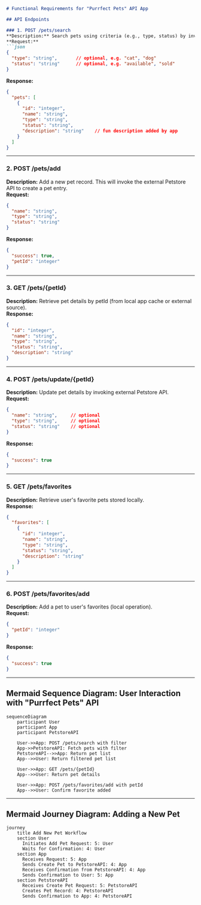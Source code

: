```markdown
# Functional Requirements for "Purrfect Pets" API App

## API Endpoints

### 1. POST /pets/search  
**Description:** Search pets using criteria (e.g., type, status) by invoking the external Petstore API and returning filtered results.  
**Request:**  
```json
{
  "type": "string",       // optional, e.g. "cat", "dog"
  "status": "string"      // optional, e.g. "available", "sold"
}
```
**Response:**  
```json
{
  "pets": [
    {
      "id": "integer",
      "name": "string",
      "type": "string",
      "status": "string",
      "description": "string"    // fun description added by app
    }
  ]
}
```

---

### 2. POST /pets/add  
**Description:** Add a new pet record. This will invoke the external Petstore API to create a pet entry.  
**Request:**  
```json
{
  "name": "string",
  "type": "string",
  "status": "string"
}
```
**Response:**  
```json
{
  "success": true,
  "petId": "integer"
}
```

---

### 3. GET /pets/{petId}  
**Description:** Retrieve pet details by petId (from local app cache or external source).  
**Response:**  
```json
{
  "id": "integer",
  "name": "string",
  "type": "string",
  "status": "string",
  "description": "string"
}
```

---

### 4. POST /pets/update/{petId}  
**Description:** Update pet details by invoking external Petstore API.  
**Request:**  
```json
{
  "name": "string",     // optional
  "type": "string",     // optional
  "status": "string"    // optional
}
```
**Response:**  
```json
{
  "success": true
}
```

---

### 5. GET /pets/favorites  
**Description:** Retrieve user's favorite pets stored locally.  
**Response:**  
```json
{
  "favorites": [
    {
      "id": "integer",
      "name": "string",
      "type": "string",
      "status": "string",
      "description": "string"
    }
  ]
}
```

---

### 6. POST /pets/favorites/add  
**Description:** Add a pet to user's favorites (local operation).  
**Request:**  
```json
{
  "petId": "integer"
}
```
**Response:**  
```json
{
  "success": true
}
```

---

## Mermaid Sequence Diagram: User Interaction with "Purrfect Pets" API

```mermaid
sequenceDiagram
    participant User
    participant App
    participant PetstoreAPI

    User->>App: POST /pets/search with filter
    App->>PetstoreAPI: Fetch pets with filter
    PetstoreAPI-->>App: Return pet list
    App-->>User: Return filtered pet list

    User->>App: GET /pets/{petId}
    App-->>User: Return pet details

    User->>App: POST /pets/favorites/add with petId
    App-->>User: Confirm favorite added
```

---

## Mermaid Journey Diagram: Adding a New Pet

```mermaid
journey
    title Add New Pet Workflow
    section User
      Initiates Add Pet Request: 5: User
      Waits for Confirmation: 4: User
    section App
      Receives Request: 5: App
      Sends Create Pet to PetstoreAPI: 4: App
      Receives Confirmation from PetstoreAPI: 4: App
      Sends Confirmation to User: 5: App
    section PetstoreAPI
      Receives Create Pet Request: 5: PetstoreAPI
      Creates Pet Record: 4: PetstoreAPI
      Sends Confirmation to App: 4: PetstoreAPI
```
```